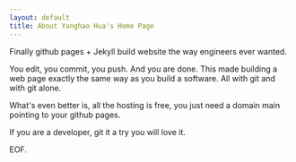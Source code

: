 ```yaml
---
layout: default
title: About Yanghao Hua's Home Page
---
```

Finally github pages + Jekyll build website the way engineers ever wanted.

You edit, you commit, you push. And you are done. This made building a web page
exactly the same way as you build a software. All with git and with git alone.

What's even better is, all the hosting is free, you just need a domain main
pointing to your github pages.

If you are a developer, git it a try you will love it.

EOF.
